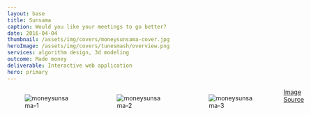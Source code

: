 ```yaml
---
layout: base
title: Sunsama
caption: Would you like your meetings to go better?
date: 2016-04-04
thumbnail: /assets/img/covers/moneysunsama-cover.jpg
heroImage: /assets/img/covers/tunesmash/overview.png
services: algorithm design, 3d modeling
outcome: Made money
deliverable: Interactive web application
hero: primary
---
```


<div class="row">
  <div class="container flex-wrap">
    <div class="twelve columns">
      <figure class="">
        <img src="https://c1.staticflickr.com/5/4253/34543861453_e5c1b6c509_o.jpg" alt="moneysunsama-1">
      </figure>
      <figure class="">
        <img src="https://c1.staticflickr.com/5/4270/35224170301_c4ea3cbdd7_o.jpg" alt="moneysunsama-2">
      </figure>
      <figure class="">
        <img src="https://c1.staticflickr.com/5/4239/34543861763_700d788052_o.jpg" alt="moneysunsama-3">
      </figure>
      <a href="http://t.umblr.com/redirect?z=https%3A%2F%2Ftedideas.files.wordpress.com%2F2014%2F11%2F140702_ted-roi-meeting.jpg&amp;t=OTI4MjBmY2ZmMWFjYTc2NTQyYTAyNTMzZGQ2NWE0MjQzYTY3MmVjZSxmbGZORklQaA%3D%3D&amp;b=t%3AMEa-nVujsuRgIvCAYwaq4g&amp;p=http%3A%2F%2Fduylam.pleaserevise.xyz%2Fpost%2F161692368703%2Fsunsama&amp;m=1" target="_blank">Image Source</a>
    </div>
  </div>
</div>

